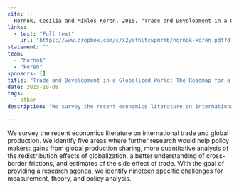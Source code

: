 ```yaml
---
cite: |-
  Hornok, Cecília and Miklós Koren. 2015. "Trade and Development in a Globalized World: The Roadmap for a Research Agenda"
links:
  - text: "Full text"
    url: "https://www.dropbox.com/s/x2yefhltcwpmrmb/hornok-koren.pdf?dl=1"
statement: ""
team:
  - "hornok"
  - "koren"
sponsors: []
title: "Trade and Development in a Globalized World: The Roadmap for a Research Agenda"
date: 2015-10-08
tags:
  - other
description: "We survey the recent economics literature on international trade and global production. We identify five areas where further research would help policy makers: gains from global production sharing, more quantitative analysis of the redistribution effects of globalization, a better understanding of cross-border frictions, and estimates of the side effect of trade. With the goal of providing a research agenda, we identify nineteen specific challenges for measurement, theory, and policy analysis.\n"

---
```


We survey the recent economics literature on international trade and global production. We identify five areas where further research would help policy makers: gains from global production sharing, more quantitative analysis of the redistribution effects of globalization, a better understanding of cross-border frictions, and estimates of the side effect of trade. With the goal of providing a research agenda, we identify nineteen specific challenges for measurement, theory, and policy analysis.

